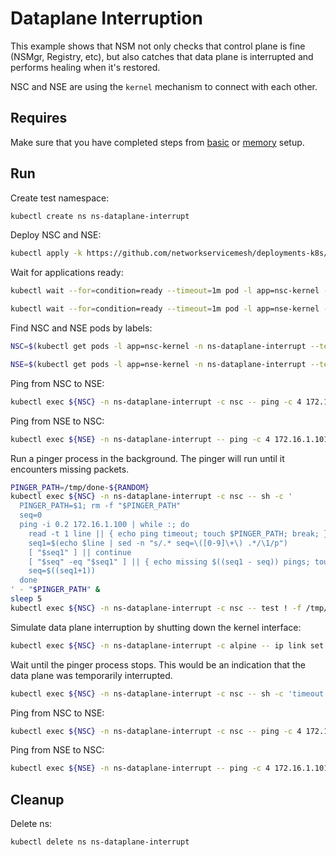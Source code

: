# Dataplane Interruption

This example shows that NSM not only checks that control plane is fine (NSMgr, Registry, etc), but also catches that data plane is interrupted and performs healing when it's restored.

NSC and NSE are using the `kernel` mechanism to connect with each other.

## Requires

Make sure that you have completed steps from [basic](../../basic) or [memory](../../memory) setup.

## Run

Create test namespace:
```bash
kubectl create ns ns-dataplane-interrupt
```

Deploy NSC and NSE:
```bash
kubectl apply -k https://github.com/networkservicemesh/deployments-k8s/examples/heal/dataplane-interrupt?ref=add65ba237e9c1de9e285080417b411dd7eb01c9
```

Wait for applications ready:
```bash
kubectl wait --for=condition=ready --timeout=1m pod -l app=nsc-kernel -n ns-dataplane-interrupt
```
```bash
kubectl wait --for=condition=ready --timeout=1m pod -l app=nse-kernel -n ns-dataplane-interrupt
```

Find NSC and NSE pods by labels:
```bash
NSC=$(kubectl get pods -l app=nsc-kernel -n ns-dataplane-interrupt --template '{{range .items}}{{.metadata.name}}{{"\n"}}{{end}}')
```
```bash
NSE=$(kubectl get pods -l app=nse-kernel -n ns-dataplane-interrupt --template '{{range .items}}{{.metadata.name}}{{"\n"}}{{end}}')
```

Ping from NSC to NSE:
```bash
kubectl exec ${NSC} -n ns-dataplane-interrupt -c nsc -- ping -c 4 172.16.1.100
```

Ping from NSE to NSC:
```bash
kubectl exec ${NSE} -n ns-dataplane-interrupt -- ping -c 4 172.16.1.101
```

Run a pinger process in the background. The pinger will run until it encounters missing packets.
```bash
PINGER_PATH=/tmp/done-${RANDOM}
kubectl exec ${NSC} -n ns-dataplane-interrupt -c nsc -- sh -c '
  PINGER_PATH=$1; rm -f "$PINGER_PATH"
  seq=0
  ping -i 0.2 172.16.1.100 | while :; do
    read -t 1 line || { echo ping timeout; touch $PINGER_PATH; break; }
    seq1=$(echo $line | sed -n "s/.* seq=\([0-9]\+\) .*/\1/p")
    [ "$seq1" ] || continue
    [ "$seq" -eq "$seq1" ] || { echo missing $((seq1 - seq)) pings; touch $PINGER_PATH; break; }
    seq=$((seq1+1))
  done
' - "$PINGER_PATH" &
sleep 5
kubectl exec ${NSC} -n ns-dataplane-interrupt -c nsc -- test ! -f /tmp/done || { echo pinger is done; false; }
```

Simulate data plane interruption by shutting down the kernel interface:
```bash
kubectl exec ${NSC} -n ns-dataplane-interrupt -c alpine -- ip link set nsm-1 down
```

Wait until the pinger process stops. This would be an indication that the data plane was temporarily interrupted.
```bash
kubectl exec ${NSC} -n ns-dataplane-interrupt -c nsc -- sh -c 'timeout 10 sh -c "while ! [ -f \"$1\" ];do sleep 1; done"' - "$PINGER_PATH"
```

Ping from NSC to NSE:
```bash
kubectl exec ${NSC} -n ns-dataplane-interrupt -c nsc -- ping -c 4 172.16.1.100
```

Ping from NSE to NSC:
```bash
kubectl exec ${NSE} -n ns-dataplane-interrupt -- ping -c 4 172.16.1.101
```

## Cleanup

Delete ns:
```bash
kubectl delete ns ns-dataplane-interrupt
```
